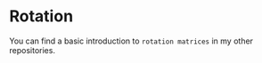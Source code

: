 # Rotation
You can find a basic introduction to ```rotation matrices``` in my other repositories.
> 
